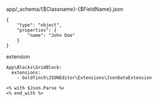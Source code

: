 app/_schema/{$Classname}-{$FieldName}.json


```
{
    "type": "object",
    "properties": {
        "name": "John Doe"
    }
}

```

extension

```
App\Blocks\GridBlock:
  extensions:
    - Goldfinch\JSONEditor\Extensions\JsonDataExtension
```

```
<% with $Json.Parse %>
<% end_with %>
```
